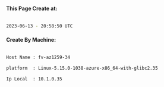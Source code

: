 
   
#### This Page Create at:

```bash

2023-06-13 - 20:58:50 UTC

```

#### Create By Machine:

```bash

Host Name : fv-az1259-34

platform  : Linux-5.15.0-1038-azure-x86_64-with-glibc2.35

Ip Local  : 10.1.0.35

```


